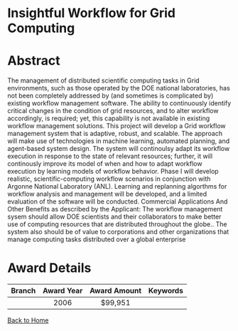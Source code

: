 
Insightful Workflow for Grid Computing
======================================

# Abstract


The management of distributed scientific computing tasks in Grid environments, such as those operated by the DOE national laboratories, has not been completely addressed by (and sometimes is complicated by) existing workflow management software.  The ability to continuously identify critical changes in the condition of grid resources, and to alter workflow accordingly, is required; yet, this capability is not available in existing workflow management solutions.  This project will develop a Grid workflow management system that is adaptive, robust, and scalable.  The approach will make use of  technologies in machine learning, automated planning, and agent-based system design. The system will continoulsy adapt its workflow execution in response to the state of relevant resources; further, it will continously improve its model of when and how to adapt workflow execution by learning models of workflow behavior.  Phase I will develop realistic, scientific-computing workflow scenarios in conjunction with Argonne National Laboratory (ANL).  Learning and replanning algorthms for workflow analysis and management will be developed, and a limited evaluation of the software will be conducted.  Commercial Applications And Other Benefits as described by the Applicant:   The workflow management sysem should allow DOE scientists and their collaborators to make better use of computing resources that are distributed throughout the globe.. The system also should be of value to corporations and other organizations that manage computing tasks distributed over a global enterprise  

# Award Details

|Branch|Award Year|Award Amount|Keywords|
| :---: | :---: | :---: | :---: |
||2006|$99,951||
  
  


[Back to Home](https://github.com/chrischow/dod_sbir_awards#924)